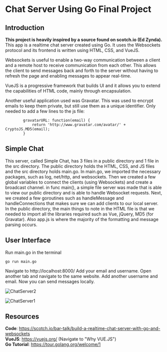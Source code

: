 # Chat Server Using Go Final Project

## Introduction

**This project is heavily inspired by a source found on scotch.io (Ed Zynda).**
This app is a realtime chat server created using Go. It uses the Websockets protocol and its frontend is written using HTML, CSS, and VueJS.

Websockets is useful to enable a two-way communication between a client and a remote host to receive communication from each other. This allows the client to send messages back and forth to the server without having to refresh the page and enabling messages to appear real-time.

VueJS is a progressive framework that builds UI and it allows you to extend the capabilities of HTML code, mainly through encapsulation.

Another useful application used was Gravatar. This was used to encrypt emails to keep them private, but still use them as a unique identifier. 
Only needed to add a few lines to the js file:
```
        gravatarURL: function(email) {
            return 'http://www.gravatar.com/avatar/' + CryptoJS.MD5(email);
        }
```
## Simple Chat
This server, called Simple Chat, has 3 files in a public directory and 1 file in the src directory. The public directory holds the HTML, CSS, and JS files and the src directory holds main.go.
In main.go, we imported the necessary packages, such as log, net/http, and websockets. Then we created a few global variables to connect the clients (using Websockets) and create a broadcast channel. in func main(), a simple file server was made that is able to view our public directory and is able to handle Websocket requests. Next, we created a few goroutines such as handleMessage and handleConnections that makes sure we can add clients to our local server.
In the public directory, the main things to note in the HTML file is that we needed to import all the libraries required such as Vue, jQuery, MD5 (for Gravatar). Also app.js is where the majority of the formatting and message parsing occurs. 

## User Interface
Run main.go in the terminal
```
go run main.go
```
Navigate to http://localhost:8000/
Add your email and username. Open another tab and navigate to the same website. Add another username and email. Now you can send messages locally.

![ChatServer2](https://user-images.githubusercontent.com/32800667/118669708-fa40f980-b7c3-11eb-8c96-0deb77af9815.png)

![ChatServer1](https://user-images.githubusercontent.com/32800667/118669720-fd3bea00-b7c3-11eb-9c31-ad076c499653.png)


## Resources
**Code**: https://scotch.io/bar-talk/build-a-realtime-chat-server-with-go-and-websockets  
**VueJS**: https://vuejs.org/ (Navigate to "Why VUE.JS")  
**Go Tutorial**: https://tour.golang.org/welcome/1


